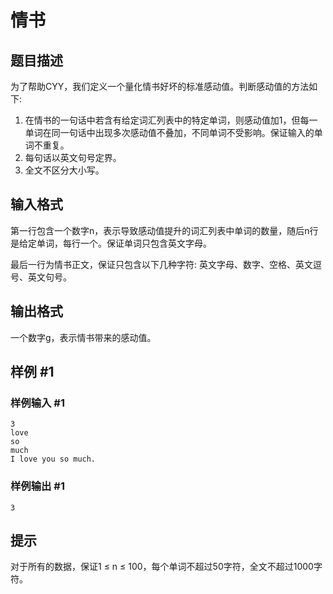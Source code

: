 # 情书

## 题目描述

为了帮助CYY，我们定义一个量化情书好坏的标准感动值。判断感动值的方法如下:

1. 在情书的一句话中若含有给定词汇列表中的特定单词，则感动值加1，但每一单词在同一句话中出现多次感动值不叠加，不同单词不受影响。保证输入的单词不重复。
2. 每句话以英文句号定界。
3. 全文不区分大小写。


## 输入格式

第一行包含一个数字n，表示导致感动值提升的词汇列表中单词的数量，随后n行是给定单词，每行一个。保证单词只包含英文字母。

最后一行为情书正文，保证只包含以下几种字符: 英文字母、数字、空格、英文逗号、英文句号。


## 输出格式

一个数字g，表示情书带来的感动值。


## 样例 #1

### 样例输入 #1
```
3
love
so
much
I love you so much.
```

### 样例输出 #1

```
3
```

## 提示

对于所有的数据，保证1 ≤ n ≤ 100，每个单词不超过50字符，全文不超过1000字符。

